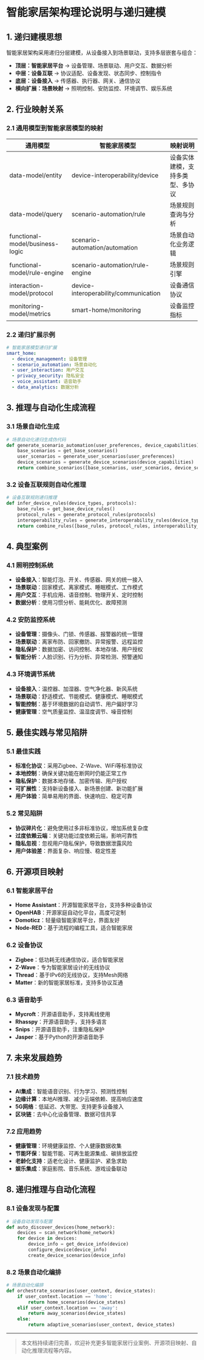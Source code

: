 # 智能家居架构理论说明与递归建模

## 1. 递归建模思想

智能家居架构采用递归分层建模，从设备接入到场景联动，支持多层嵌套与组合：

- **顶层：智能家居平台** → 设备管理、场景联动、用户交互、数据分析
- **中层：设备互联** → 协议适配、设备发现、状态同步、控制指令
- **底层：设备接入** → 传感器、执行器、网关、通信协议
- **横向扩展：场景映射** → 照明控制、安防监控、环境调节、娱乐系统

## 2. 行业映射关系

### 2.1 通用模型到智能家居模型的映射

| 通用模型 | 智能家居模型 | 映射说明 |
|---------|---------|---------|
| data-model/entity | device-interoperability/device | 设备实体建模，支持多类型、多协议 |
| data-model/query | scenario-automation/rule | 场景规则查询与分析 |
| functional-model/business-logic | scenario-automation/automation | 场景自动化业务逻辑 |
| functional-model/rule-engine | scenario-automation/rule-engine | 场景规则引擎 |
| interaction-model/protocol | device-interoperability/communication | 设备通信协议 |
| monitoring-model/metrics | smart-home/monitoring | 设备监控指标 |

### 2.2 递归扩展示例

```yaml
# 智能家居模型递归扩展
smart_home:
  - device_management: 设备管理
  - scenario_automation: 场景自动化
  - user_interaction: 用户交互
  - privacy_security: 隐私安全
  - voice_assistant: 语音助手
  - data_analytics: 数据分析
```

## 3. 推理与自动化生成流程

### 3.1 场景自动化生成

```python
# 场景自动化递归生成伪代码
def generate_scenario_automation(user_preferences, device_capabilities):
    base_scenarios = get_base_scenarios()
    user_scenarios = generate_user_scenarios(user_preferences)
    device_scenarios = generate_device_scenarios(device_capabilities)
    return combine_scenarios([base_scenarios, user_scenarios, device_scenarios])
```

### 3.2 设备互联规则自动化推理

```python
# 设备互联规则递归推理
def infer_device_rules(device_types, protocols):
    base_rules = get_base_device_rules()
    protocol_rules = generate_protocol_rules(protocols)
    interoperability_rules = generate_interoperability_rules(device_types)
    return combine_rules([base_rules, protocol_rules, interoperability_rules])
```

## 4. 典型案例

### 4.1 照明控制系统

- **设备接入**：智能灯泡、开关、传感器、网关的统一接入
- **场景联动**：回家模式、离家模式、睡眠模式、工作模式
- **用户交互**：手机应用、语音控制、物理开关、定时控制
- **数据分析**：使用习惯分析、能耗优化、故障预测

### 4.2 安防监控系统

- **设备管理**：摄像头、门锁、传感器、报警器的统一管理
- **场景联动**：离家布防、回家撤防、异常报警、远程监控
- **隐私保护**：数据加密、访问控制、本地存储、用户授权
- **智能分析**：人脸识别、行为分析、异常检测、预警通知

### 4.3 环境调节系统

- **设备接入**：温控器、加湿器、空气净化器、新风系统
- **场景联动**：舒适模式、节能模式、健康模式、睡眠模式
- **智能控制**：基于环境数据的自动调节、用户偏好学习
- **健康管理**：空气质量监控、温湿度调节、噪音控制

## 5. 最佳实践与常见陷阱

### 5.1 最佳实践

- **标准化协议**：采用Zigbee、Z-Wave、WiFi等标准协议
- **本地控制**：确保关键功能在断网时仍能正常工作
- **隐私保护**：数据本地存储、加密传输、用户授权
- **可扩展性**：支持新设备接入、新场景创建、新功能扩展
- **用户体验**：简单易用的界面、快速响应、稳定可靠

### 5.2 常见陷阱

- **协议碎片化**：避免使用过多非标准协议，增加系统复杂度
- **过度依赖云端**：关键功能过度依赖云端，影响可靠性
- **隐私忽视**：忽视用户隐私保护，导致数据泄露风险
- **用户体验差**：界面复杂、响应慢、稳定性差

## 6. 开源项目映射

### 6.1 智能家居平台

- **Home Assistant**：开源智能家居平台，支持多种设备协议
- **OpenHAB**：开源家庭自动化平台，高度可定制
- **Domoticz**：轻量级智能家居平台，界面友好
- **Node-RED**：基于流程的编程工具，适合智能家居

### 6.2 设备协议

- **Zigbee**：低功耗无线通信协议，适合智能家居
- **Z-Wave**：专为智能家居设计的无线协议
- **Thread**：基于IPv6的无线协议，支持Mesh网络
- **Matter**：新的智能家居标准，支持多协议互通

### 6.3 语音助手

- **Mycroft**：开源语音助手，支持离线使用
- **Rhasspy**：开源语音助手，支持多语言
- **Snips**：开源语音助手，注重隐私保护
- **Jasper**：基于Python的开源语音助手

## 7. 未来发展趋势

### 7.1 技术趋势

- **AI集成**：智能语音识别、行为学习、预测性控制
- **边缘计算**：本地AI推理、减少云端依赖、提高响应速度
- **5G网络**：低延迟、大带宽、支持更多设备接入
- **区块链**：去中心化设备管理、数据可信共享

### 7.2 应用趋势

- **健康管理**：环境健康监控、个人健康数据收集
- **节能环保**：智能节能、可再生能源集成、碳排放监控
- **老龄化支持**：适老化设计、健康监护、紧急求助
- **娱乐集成**：家庭影院、音乐系统、游戏设备联动

## 8. 递归推理与自动化流程

### 8.1 设备发现与配置

```python
# 设备自动发现与配置
def auto_discover_devices(home_network):
    devices = scan_network(home_network)
    for device in devices:
        device_info = get_device_info(device)
        configure_device(device_info)
        create_device_scenarios(device_info)
```

### 8.2 场景自动化编排

```python
# 场景自动化编排
def orchestrate_scenarios(user_context, device_states):
    if user_context.location == 'home':
        return home_scenarios(device_states)
    elif user_context.location == 'away':
        return away_scenarios(device_states)
    else:
        return adaptive_scenarios(user_context, device_states)
```

---

> 本文档持续递归完善，欢迎补充更多智能家居行业案例、开源项目映射、自动化推理流程等内容。
